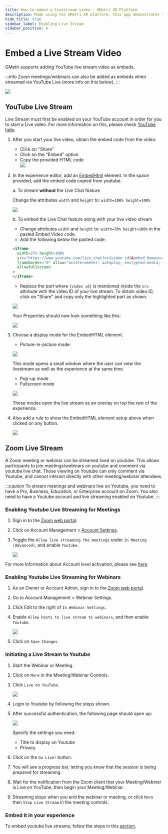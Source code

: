 ```yaml
---
title: How to embed a livestream video - GMetri XR Platform
description: Made using the GMetri XR platform, this app demonstrates the compatibility of the GMetri platform with external services like chatbot.
hide_title: true
sidebar_label: Enabling Live Stream
sidebar_position: 4
---
```


# Embed a Live Stream Video

GMetri supports adding YouTube live stream video as embeds. 

:::info
Zoom meetings/webinars can also be added as embeds when streamed via YouTube Live (more info on this below).
:::

![](https://r.vrgmetri.com/image/q_90/gb-web/portal-docs/assets/img/screenshots/embed_live_stream.png.jpg#boxShadow)

## YouTube Live Stream

Live Stream must first be enabled on your YouTube account in order for you to start a Live video. For more information on this, please check [YouTube help](https://support.google.com/youtube/answer/2474026).

1. After you start your live video, obtain the embed code from the video:
    - Click on "Share"
    - Click on the "Embed" option
    - Copy the provided HTML code        
    ![](https://r.vrgmetri.com/image/q_90/gb-web/portal-docs/assets/img/screenshots/embed_youtube_copy.png.jpg#boxShadow)

2. In the experience editor, add an [EmbedHtml](../../../Features/Create/Elements/EmbedHtml/) element. In the space provided, add the embed code copied from youtube. 

    a. To stream **without** the Live Chat feature
      
      Change the attributes `width` and `height` to: `width=100% height=100%`

      ![](https://r.vrgmetri.com/image/q_90/gb-web/portal-docs/assets/img/screenshots/embed_youtube_editor.png.jpg#boxShadow)

    b. To embed the Live Chat feature along with your live video stream

      * Change attributes `width` and `height` to: `width=70% height=100%` in the pasted Embed Video code.
      * Add the following below the pasted code:
      ```html
      <iframe 
        width=27% height=100%
        src="https://www.youtube.com/live_chat?v={video id}&embed_domain=view.gmetri.com" 
        frameborder="0" allow="accelerometer; autoplay; encrypted-media; gyroscope; picture-in-picture" 
        allowfullscreen
      >
      </iframe>
      ```
      * Replace the part where `{video id}` is mentioned inside the `src` attribute with the video ID of your live stream. To obtain video ID, click on "Share" and copy only the highlighted part as shown.

      ![](https://r.vrgmetri.com/image/q_90/gb-web/portal-docs/assets/img/screenshots/embed_youtube_share_modal.png.jpg#boxShadow)

      Your Properties should now look something like this:

      ![](https://r.vrgmetri.com/image/q_90/gb-web/portal-docs/assets/img/screenshots/embed_youtube_with_livechat.png.jpg#boxShadow)

3. Choose a display mode for the EmbedHTML element.
    * Picture-in-picture mode:
    
    ![](https://r.vrgmetri.com/image/q_90/gb-web/portal-docs/assets/img/screenshots/embed_youtube_picture_ip_mode.png.jpg#boxShadow)

    This mode opens a small window where the user can view the livestream as well as the experience at the same time.

    * Pop-up mode
    * Fullscreen mode

    ![](https://r.vrgmetri.com/image/q_90/gb-web/portal-docs/assets/img/screenshots/rsz_embed_youtube_fullscreen_mode.png.jpg#boxShadow)

    These modes open the live stream as an overlay on top the rest of the experience.

4. Also add a rule to show the EmbedHTML element setup above when clicked on any button.

    ![](https://r.vrgmetri.com/image/q_90/gb-web/portal-docs/assets/img/screenshots/embed_youtube_rule.png.jpg#boxShadow)

## Zoom Live Stream

A Zoom meeting or webinar can be streamed lived on youtube. 
This allows participants to join meetings/webinars on youtube and comment via youtube live chat.
Those viewing on Youtube can only comment via Youtube, and cannot interact directly with other meeting/webinar attendees. 

:::caution
To stream meetings and webinars live on Youtube, you need to have a Pro, Business, Education, or Enterprise account on Zoom. You also need to have a Youtube account and live streaming enabled on Youtube.
:::

### Enabling Youtube Live Streaming for Meetings
1. Sign in to the [Zoom web portal](https://zoom.us/).
2. Click on Account Management > [Account Settings](https://zoom.us/account/setting).
3. Toggle the `Allow live streaming the meetings` under `In Meeting (Advanced)`, and enable `Youtube`.

    ![](https://r.vrgmetri.com/image/q_90/gb-web/portal-docs/assets/img/screenshots/enable-live-stream-meeting_zoom.png.jpg#boxShadow)

For more information about Account level activation, please see [here](https://support.zoom.us/hc/en-us/articles/360028478292-Streaming-a-Meeting-or-Webinar-on-YouTube-Live).

### Enabling Youtube Live Streaming for Webinars
1. As an Owner or Account Admin, sign in to the [Zoom web portal](https://zoom.us/).
2. Go to Account Management > Webinar Settings.
3. Click Edit to the right of `In Webinar Settings`.
4. Enable `Allow hosts to live stream to webinars`, and then enable `Youtube`.

    ![](https://r.vrgmetri.com/image/q_90/gb-web/portal-docs/assets/img/screenshots/enable-live-stream-webinar_zoom.png.jpg#boxShadow)
5. Click on `Save Changes`. 

### Initiating a Live Stream to Youtube
1. Start the Webinar or Meeting.
2. Click on `More` in the Meeting/Webinar Controls.
3. Click `Live on YouTube`. 

    ![](https://r.vrgmetri.com/image/q_90/gb-web/portal-docs/assets/img/screenshots/start-youtube-live_zoom.png.jpg#boxShadow)
4. Login to Youtube by following the steps shown.
5. After successful authentication, the following page should open up:
    
    ![](https://r.vrgmetri.com/image/q_90/gb-web/portal-docs/assets/img/screenshots/broadcast-youtube-live_zoom.png.jpg#boxShadow)
    
    Specify the settings you need:
    - Title to display on Youtube
    - Privacy
6. Click on the `Go Live!` button.
7. You will see a progress bar, letting you know that the session is being prepared for streaming.
8. Wait for the notification from the Zoom client that your Meeting/Webinar is Live on YouTube, then begin your Meeting/Webinar.
9. Streaming stops when you end the webinar or meeting, or click `More` then `Stop Live Stream` in the meeting controls.

### Embed it in your experience
To embed youtube live streams, follow the steps in this [section](#youtube-live-stream).
